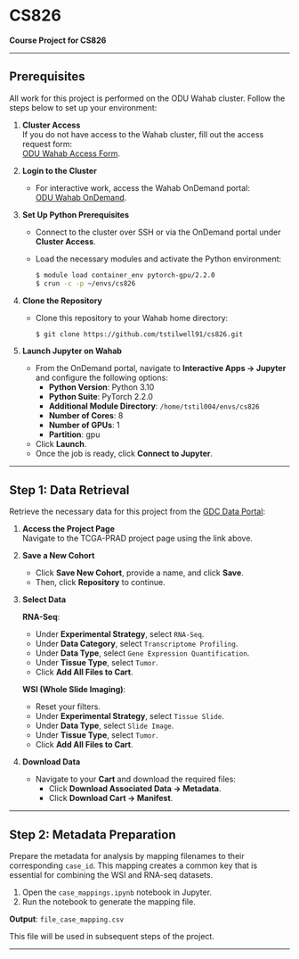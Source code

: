 # CS826
**Course Project for CS826**

---

## Prerequisites

All work for this project is performed on the ODU Wahab cluster. Follow the steps below to set up your environment:

1. **Cluster Access**  
   If you do not have access to the Wahab cluster, fill out the access request form:  
   [ODU Wahab Access Form](https://forms.odu.edu/view.php?id=93440).

2. **Login to the Cluster**  
   - For interactive work, access the Wahab OnDemand portal:  
     [ODU Wahab OnDemand](https://ondemand.wahab.hpc.odu.edu).

3. **Set Up Python Prerequisites**  
   - Connect to the cluster over SSH or via the OnDemand portal under **Cluster Access**.  
   - Load the necessary modules and activate the Python environment:

     ```bash
     $ module load container_env pytorch-gpu/2.2.0
     $ crun -c -p ~/envs/cs826
     ```

4. **Clone the Repository**  
   - Clone this repository to your Wahab home directory:

     ```bash
     $ git clone https://github.com/tstilwell91/cs826.git
     ```

5. **Launch Jupyter on Wahab**  
   - From the OnDemand portal, navigate to **Interactive Apps -> Jupyter** and configure the following options:  
     - **Python Version**: Python 3.10  
     - **Python Suite**: PyTorch 2.2.0  
     - **Additional Module Directory**: `/home/tstil004/envs/cs826`  
     - **Number of Cores**: 8  
     - **Number of GPUs**: 1  
     - **Partition**: gpu  
   - Click **Launch**.  
   - Once the job is ready, click **Connect to Jupyter**.

---

## Step 1: Data Retrieval

Retrieve the necessary data for this project from the [GDC Data Portal](https://portal.gdc.cancer.gov/projects/TCGA-PRAD):

1. **Access the Project Page**  
   Navigate to the TCGA-PRAD project page using the link above.

2. **Save a New Cohort**  
   - Click **Save New Cohort**, provide a name, and click **Save**.  
   - Then, click **Repository** to continue.

3. **Select Data**  

   **RNA-Seq**:  
   - Under **Experimental Strategy**, select `RNA-Seq`.  
   - Under **Data Category**, select `Transcriptome Profiling`.  
   - Under **Data Type**, select `Gene Expression Quantification`.  
   - Under **Tissue Type**, select `Tumor`.  
   - Click **Add All Files to Cart**.

   **WSI (Whole Slide Imaging)**:  
   - Reset your filters.  
   - Under **Experimental Strategy**, select `Tissue Slide`.  
   - Under **Data Type**, select `Slide Image`.  
   - Under **Tissue Type**, select `Tumor`.  
   - Click **Add All Files to Cart**.

4. **Download Data**  
   - Navigate to your **Cart** and download the required files:  
     - Click **Download Associated Data -> Metadata**.  
     - Click **Download Cart -> Manifest**.

---

## Step 2: Metadata Preparation

Prepare the metadata for analysis by mapping filenames to their corresponding `case_id`. This mapping creates a common key that is essential for combining the WSI and RNA-seq datasets.

1. Open the `case_mappings.ipynb` notebook in Jupyter.
2. Run the notebook to generate the mapping file.

**Output**: `file_case_mapping.csv`  

This file will be used in subsequent steps of the project.

---

